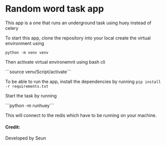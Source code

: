 <h1>Random word task app</h1>
<p>This app is a one that runs an underground task using huey instead of celery</p>
<p>To start this app, clone the repository into your local
create the virtual environment using </p>

```python -m venv venv```

<p>Then activate virtual environemnt using bash cli</p>
```source venv/Script/activate```

To be able to run the app, install the dependencies by running
```pip install -r requirements.txt```

<p>Start the task by running</p>
```python -m runhuey```

This will connect to the redis which have to be running on your machine.

<h4 align="left">Credit: </h4>
Developed by Seun
